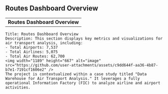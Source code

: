 ## Routes Dashboard Overview

|                     |
|---------------------|
| **Routes Dashboard Overview** |

```plaintext
Title: Routes Dashboard Overview
Description: This section displays key metrics and visualizations for air transport analysis, including:
- Total Airports: 7,537
- Total Airlines: 5,075
- Total Air Routes: 62,700     
<img width="1189" height="667" alt="image" src="https://github.com/user-attachments/assets/c9dd644f-aa36-4b87-b7e1-7191cf1606e2" />
The project is contextualized within a case study titled "Data Warehouse for Air Transport Analysis." It leverages a fully operational Information Factory (FIC) to analyze airline and airport activities.
